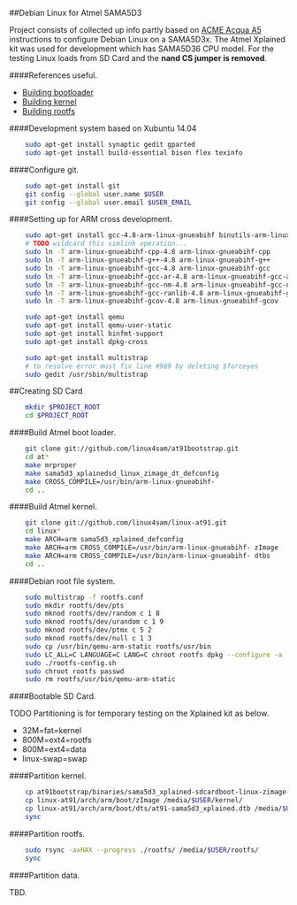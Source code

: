 ##Debian Linux for Atmel SAMA5D3

Project consists of collected up info partly based on [ACME Acqua A5](http://www.acmesystems.it/acqua) instructions to configure Debian Linux on a SAMA5D3x.  The Atmel Xplained kit was used for development which has SAMA5D36 CPU model.  For the testing Linux loads from SD Card and the **nand CS jumper is removed**.

####References useful.

- [Building bootloader](http://www.at91.com/linux4sam/bin/view/Linux4SAM/AT91Bootstrap)
- [Building kernel](http://www.at91.com/linux4sam/bin/view/Linux4SAM/LinuxKernel)
- [Building rootfs](http://www.acmesystems.it/emdebian_grip_armhf)

####Development system based on Xubuntu 14.04

```sh
    sudo apt-get install synaptic gedit gparted
    sudo apt-get install build-essential bison flex texinfo
```

####Configure git.

```sh
    sudo apt-get install git
    git config --global user.name $USER
    git config --global user.email $USER_EMAIL
```

####Setting up for ARM cross development.

```sh
    sudo apt-get install gcc-4.8-arm-linux-gnueabihf binutils-arm-linux-gnueabihf
    # TODO wildcard this simlink operation...
    sudo ln -T arm-linux-gnueabihf-cpp-4.8 arm-linux-gnueabihf-cpp
    sudo ln -T arm-linux-gnueabihf-g++-4.8 arm-linux-gnueabihf-g++
    sudo ln -T arm-linux-gnueabihf-gcc-4.8 arm-linux-gnueabihf-gcc
    sudo ln -T arm-linux-gnueabihf-gcc-ar-4.8 arm-linux-gnueabihf-gcc-ar
    sudo ln -T arm-linux-gnueabihf-gcc-nm-4.8 arm-linux-gnueabihf-gcc-nm
    sudo ln -T arm-linux-gnueabihf-gcc-ranlib-4.8 arm-linux-gnueabihf-gcc-ranlib
    sudo ln -T arm-linux-gnueabihf-gcov-4.8 arm-linux-gnueabihf-gcov
```

```sh
    sudo apt-get install qemu
    sudo apt-get install qemu-user-static
    sudo apt-get install binfmt-support
    sudo apt-get install dpkg-cross
```

```sh
    sudo apt-get install multistrap
    # to resolve error must fix line #989 by deleting $forceyes
    sudo gedit /usr/sbin/multistrap
```

##Creating SD Card

```sh
    mkdir $PROJECT_ROOT
    cd $PROJECT_ROOT
```

####Build Atmel boot loader.

```sh
    git clone git://github.com/linux4sam/at91bootstrap.git
    cd at*
    make mrproper
    make sama5d3_xplainedsd_linux_zimage_dt_defconfig
    make CROSS_COMPILE=/usr/bin/arm-linux-gnueabihf-
    cd ..
```

####Build Atmel kernel.

```sh
    git clone git://github.com/linux4sam/linux-at91.git
    cd linux*
    make ARCH=arm sama5d3_xplained_defconfig
    make ARCH=arm CROSS_COMPILE=/usr/bin/arm-linux-gnueabihf- zImage
    make ARCH=arm CROSS_COMPILE=/usr/bin/arm-linux-gnueabihf- dtbs
    cd ..
```

####Debian root file system.

```sh
    sudo multistrap -f rootfs.conf
    sudo mkdir rootfs/dev/pts
    sudo mknod rootfs/dev/random c 1 8
    sudo mknod rootfs/dev/urandom c 1 9
    sudo mknod rootfs/dev/ptmx c 5 2
    sudo mknod rootfs/dev/null c 1 3
    sudo cp /usr/bin/qemu-arm-static rootfs/usr/bin
    sudo LC_ALL=C LANGUAGE=C LANG=C chroot rootfs dpkg --configure -a
    sudo ./rootfs-config.sh
    sudo chroot rootfs passwd
    sudo rm rootfs/usr/bin/qemu-arm-static
```

####Bootable SD Card.

TODO Partitioning is for temporary testing on the Xplained kit as below.

- 32M=fat=kernel
- 800M=ext4=rootfs
- 800M=ext4=data
- linux-swap=swap

####Partition kernel.

```sh
    cp at91bootstrap/binaries/sama5d3_xplained-sdcardboot-linux-zimage-dt-3.7.bin /media/$USER/kernel/boot.bin
    cp linux-at91/arch/arm/boot/zImage /media/$USER/kernel/
    cp linux-at91/arch/arm/boot/dts/at91-sama5d3_xplained.dtb /media/$USER/kernel/
    sync
```

####Partition rootfs.

```sh
    sudo rsync -axHAX --progress ./rootfs/ /media/$USER/rootfs/
    sync
```

####Partition data.

TBD.

